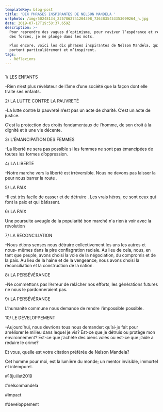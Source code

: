 ```yaml
---
templateKey: blog-post
title: 'DIX PHRASES INSPIRANTES DE NELSON MANDELA '
urlphoto: /img/50248134_2257862741204398_7263835453353099264_n.jpg
date: 2019-07-17T19:50:37.659Z
description: >-
  Pour reprendre des vagues d’optimisme, pour raviver l’espérance et retrouver
  des forces, je me plonge dans les mots.

  Plus encore, voici les dix phrases inspirantes de Nelson Mandela, qui me
  portent particulièrement et m’inspirent.
tags:
  - Réflexions
---
```

![]()

 1/ LES ENFANTS 

\-Rien n’est plus révélateur de l’âme d’une société que la façon dont elle traite ses enfants.



2/ LA LUTTE CONTRE LA PAUVRETÉ 

\-La lutte contre la pauvreté n’est pas un acte de charité. C’est un acte de justice.

C’est la protection des droits fondamentaux de l’homme, de son droit à la dignité et à une vie décente.



3/  L’ÉMANCIPATION DES FEMMES 

\-La liberté ne sera pas possible si les femmes ne sont pas émancipées de toutes les formes d’oppression.



4/ LA LIBERTÉ 

\-Notre marche vers la liberté est irréversible. Nous ne devons pas laisser la peur nous barrer la route .



5/ LA PAIX 

\-Il est très facile de casser et de détruire . Les vrais héros, ce sont ceux qui font la paix et qui bâtissent.



6/ LA PAIX 

Une poursuite aveugle de la popularité bon marché n'a rien à voir avec la révolution



7/ LA RÉCONCILIATION 

\-Nous étions sensés nous détruire collectivement les uns les autres et nous- mêmes dans la pire conflagration raciale. Au lieu de cela, nous, en tant que peuple, avons choisi la voie de la négociation, du compromis et de la paix. Au lieu de la haine et de la vengeance, nous avons choisi la réconciliation et la construction de la nation.





8/ LA PERSÉVÉRANCE 

\-Ne commettons pas l’erreur de relâcher nos efforts, les générations futures ne nous le pardonneraient pas.



9/ LA PERSÉVÉRANCE 

L'humanité commune nous demande de rendre l'impossible possible.



10/ LE DÉVELOPPEMENT 

\-Aujourd’hui, nous devrions tous nous demander: qu’ai-je fait pour améliorer le milieu dans lequel je vis? Est-ce que je détruis ou protège mon environnement? Est-ce que j’achète des biens volés ou est-ce que j’aide à réduire le crime?

Et vous, quelle est votre citation préférée de  Nelson Mandela?

Cet homme pour moi, est la lumière du monde; un mentor invisible, immortel et intemporel.

\#18juillet2019

\#nelsonmandela

\#impact

\#developpement
